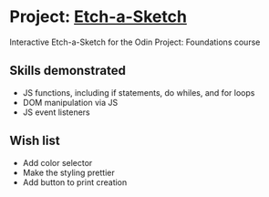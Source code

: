 # Project: <a href="https://www.theodinproject.com/lessons/foundations-etch-a-sketch">Etch-a-Sketch</a>
Interactive Etch-a-Sketch for the Odin Project: Foundations course

## Skills demonstrated

- JS functions, including if statements, do whiles, and for loops
- DOM manipulation via JS
- JS event listeners

## Wish list
- Add color selector
- Make the styling prettier
- Add button to print creation
